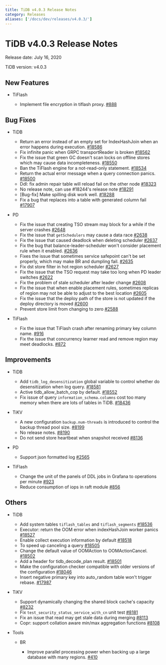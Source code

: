 ```yaml
---
title: TiDB v4.0.3 Release Notes
category: Releases
aliases: ['/docs/dev/releases/v4.0.3/']
---
```


# TiDB v4.0.3 Release Notes

Release date: July 16, 2020

TiDB version: v4.0.3

## New Features

+ TiFlash

    - Implement file encryption in tiflash proxy. [#888](https://github.com/pingcap/tics/pull/888)

## Bug Fixes

+ TiDB

    - Return an error instead of an empty set for IndexHashJoin when an error happens during execution. [#18586](https://github.com/pingcap/tidb/pull/18586)
    - Fix infinite panic when GRPC transportReader is broken [#18562](https://github.com/pingcap/tidb/pull/18562)
    - Fix the issue that green GC doesn't scan locks on offline stores which may cause data incompleteness. [#18550](https://github.com/pingcap/tidb/pull/18550)
    - Ban the TiFlash engine for a not-read-only statement. [#18534](https://github.com/pingcap/tidb/pull/18534)
    - Return the actual error message when a query connection panics. [#18500](https://github.com/pingcap/tidb/pull/18500)
    - Ddl: fix admin repair table will reload fail on the other node [#18323](https://github.com/pingcap/tidb/pull/18323)
    - No release note, can use #18244's release note [#18291](https://github.com/pingcap/tidb/pull/18291)
    - [Bug-fix] Make spilling disk work well. [#18288](https://github.com/pingcap/tidb/pull/18288)
    - Fix a bug that replaces into a table with generated column fail [#17907](https://github.com/pingcap/tidb/pull/17907)

+ PD

    - Fix the issue that creating TSO stream may block for a while if the server crashes [#2648](https://github.com/pingcap/pd/pull/2648)
    - Fix the issue that `getSchedulers` may cause a data race [#2638](https://github.com/pingcap/pd/pull/2638)
    - Fix the issue that caused deadlock when deleting scheduler [#2637](https://github.com/pingcap/pd/pull/2637)
    - Fix the bug that balance-leader-scheduler won't consider placement rule when it enabled. [#2636](https://github.com/pingcap/pd/pull/2636)
    - Fixes the issue that sometimes service safepoint can't be set properly, which may make BR and dumpling fail. [#2635](https://github.com/pingcap/pd/pull/2635)
    - Fix dst store filter in hot region scheduler [#2627](https://github.com/pingcap/pd/pull/2627)
    - Fix the issue that the TSO request may take too long when PD leader switches [#2622](https://github.com/pingcap/pd/pull/2622)
    - Fix the problem of stale scheduler after leader change [#2608](https://github.com/pingcap/pd/pull/2608)
    - Fix the issue that when enable placement rules, sometimes replicas of region may not be able to adjust to the best location [#2605](https://github.com/pingcap/pd/pull/2605)
    - Fix the issue that the deploy path of the store is not updated if the deploy directory is moved [#2600](https://github.com/pingcap/pd/pull/2600)
    - Prevent store limit from changing to zero [#2588](https://github.com/pingcap/pd/pull/2588)

+ TiFlash

    - Fix the issue that TiFlash crash after renaming primary key column name. [#916](https://github.com/pingcap/tics/pull/916)
    - Fix the issue that concurrency learner read and remove region may meet deadlocks. [#872](https://github.com/pingcap/tics/pull/872)

## Improvements

+ TiDB

    - Add `tidb_log_desensitization` global variable to control whether do desensitization when log query. [#18581](https://github.com/pingcap/tidb/pull/18581)
    - Active tidb_allow_batch_cop by default. [#18552](https://github.com/pingcap/tidb/pull/18552)
    - Fix issue of query `information_schema.columns` cost too many memory when there are lots of tables in TiDB. [#18436](https://github.com/pingcap/tidb/pull/18436)

+ TiKV

    - A new configuration `backup.num-threads` is introduced to control the backup thread pool size. [#8199](https://github.com/tikv/tikv/pull/8199)
    - No release notes. [#8190](https://github.com/tikv/tikv/pull/8190)
    - Do not send store heartbeat when snapshot received [#8136](https://github.com/tikv/tikv/pull/8136)

+ PD

    - Support json formatted log [#2565](https://github.com/pingcap/pd/pull/2565)

+ TiFlash

    - Change the unit of the panels of DDL jobs in Grafana to operations per minute [#923](https://github.com/pingcap/tics/pull/923)
    - Reduce consumption of iops in raft module [#856](https://github.com/pingcap/tics/pull/856)

## Others

+ TiDB

    - Add system tables `tiflash_tables` and `tiflash_segments` [#18536](https://github.com/pingcap/tidb/pull/18536)
    - Executor: return the OOM error when indexHashJoin worker panics [#18527](https://github.com/pingcap/tidb/pull/18527)
    - Enable collect execution information by default [#18518](https://github.com/pingcap/tidb/pull/18518)
    - To speed up canceling a query [#18505](https://github.com/pingcap/tidb/pull/18505)
    - Change the default value of OOMAction to OOMActionCancel. [#18502](https://github.com/pingcap/tidb/pull/18502)
    - Add a header for tidb_decode_plan result. [#18501](https://github.com/pingcap/tidb/pull/18501)
    - Make the configuration checker compatible with older versions of the configuration [#18046](https://github.com/pingcap/tidb/pull/18046)
    - Insert negative primary key into auto_random table won't trigger rebase. [#17987](https://github.com/pingcap/tidb/pull/17987)

+ TiKV

    - Support dynamically changing the shared block cache's capacity [#8232](https://github.com/tikv/tikv/pull/8232)
    - Fix `test_security_status_service_with_cn` unit test [#8181](https://github.com/tikv/tikv/pull/8181)
    - Fix an issue that read may get stale data during merging [#8113](https://github.com/tikv/tikv/pull/8113)
    - Copr: support collation aware min/max aggregation functions [#8108](https://github.com/tikv/tikv/pull/8108)

+ Tools

    - BR

        * Improve parallel processing power when backing up a large database with many regions. [#410](https://github.com/pingcap/br/pull/410)
